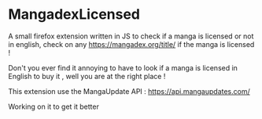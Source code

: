 # MangadexLicensed
A small firefox extension written in JS to check if a manga is licensed or not in english, check on any https://mangadex.org/title/ if the manga is licensed !

Don't you ever find it annoying to have to look if a manga is licensed in English to buy it , well you are at the right place !

This extension use the MangaUpdate API : https://api.mangaupdates.com/

Working on it to get it better
